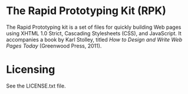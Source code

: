 The Rapid Prototyping Kit (RPK)
===============================

The Rapid Prototyping kit is a set of files for quickly building Web pages using
XHTML 1.0 Strict, Cascading Stylesheets (CSS), and JavaScript. It accompanies 
a book by Karl Stolley, titled _How to Design and Write Web Pages Today_
(Greenwood Press, 2011).


Licensing
=========

See the LICENSE.txt file.

